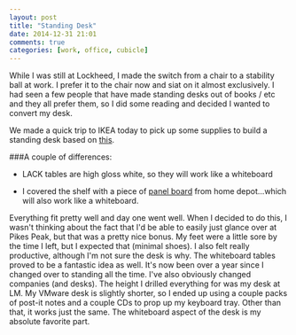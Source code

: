 ```yaml
---
layout: post
title: "Standing Desk"
date: 2014-12-31 21:01
comments: true
categories: [work, office, cubicle]
---
```


While I was still at Lockheed, I  made the switch from a chair to a stability ball at work. I prefer it to the chair now and siat on it almost exclusively. I had seen a few people that have made standing desks out of books / etc and they all prefer them, so I did some reading and decided I wanted to convert my desk.

We made a quick trip to IKEA today to pick up some supplies to build a standing desk based on [this](http://theimaginaryzebra.blogspot.com/2012/10/my-diy-standing-deskthe-2231-ikea-hack.html). 


###A couple of differences:

* LACK tables are high gloss white, so they will work like a whiteboard

* I covered the shelf with a piece of [panel board](http://www.homedepot.com/p/Thrifty-White-32-sq-ft-Hardboard-Panel-Board-709106/202090193#.UTlkj3wjrMA) from home depot...which will also work like a whiteboard.


Everything fit pretty well and day one went well. When I decided to do this, I wasn't thinking about the fact that I'd be able to easily just glance over at Pikes Peak, but that was a pretty nice bonus. My feet were a little sore by the time I left, but I expected that (minimal shoes). I also felt really productive, although I'm not sure the desk is why. The whiteboard tables proved to be a fantastic idea as well. It's now been over a year since I changed over to standing all the time. I've also obviously changed companies (and desks). The height I drilled everything for was my desk at LM. My VMware desk is slightly shorter, so I ended up using a couple packs of post-it notes and a couple CDs to prop up my keyboard tray. Other than that, it works just the same. The whiteboard aspect of the desk is my absolute favorite part.
